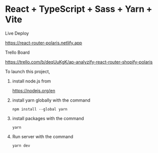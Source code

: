 # React + TypeScript + Sass + Yarn + Vite 

Live Deploy 

https://react-router-polaris.netlify.app

Trello Board 

https://trello.com/b/deqUuKgK/ap-analyzify-react-router-shopify-polaris

To launch this project, 

1. install node.js from

    https://nodejs.org/en 

2. install yarn globally  with the command

    `npm install --global yarn`


3. install packages with the command

    `yarn`

4. Run server with the command 

   `yarn dev` 


